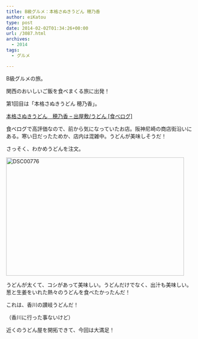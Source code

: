 ```yaml
---
title: B級グルメ：本格さぬきうどん 穂乃香
author: eiKatou
type: post
date: 2014-02-02T01:34:26+00:00
url: /3087.html
archives:
  - 2014
tags:
  - グルメ

---
```

B級グルメの旅。
  
関西のおいしいご飯を食べまくる旅に出発！

第1回目は「本格さぬきうどん 穂乃香」。
  
[本格さぬきうどん　穂乃香 &#8211; 出屋敷/うどん [食べログ]][1] 

食べログで高評価なので、前から気になっていたお店。阪神尼崎の商店街沿いにある。寒い日だったためか、店内は混雑中。うどんが美味しそうだ！

さっそく、わかめうどんを注文。

[<img src="./uploads/2014/02/DSC00776.jpg" alt="DSC00776" width="481" height="320" class="alignnone size-full wp-image-3088" srcset="./uploads/2014/02/DSC00776.jpg 481w, ./uploads/2014/02/DSC00776-300x199.jpg 300w" sizes="(max-width: 481px) 100vw, 481px" />][2]
  
うどんが太くて、コシがあって美味しい。うどんだけでなく、出汁も美味しい。葱と生姜をいれた熱々のうどんを食べたかったんだ！

これは、香川の讃岐うどんだ！
  
（香川に行った事ないけど）

近くのうどん屋を開拓できて、今回は大満足！

 [1]: http://tabelog.com/hyogo/A2803/A280304/28025306/
 [2]: ./uploads/2014/02/DSC00776.jpg

